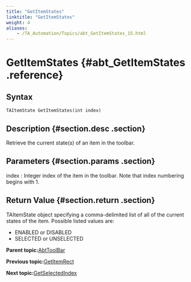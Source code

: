 ```yaml
--- 
title: "GetItemStates"
linktitle: "GetItemStates"
weight: 4
aliases: 
    - /TA_Automation/Topics/abt_GetItemStates_15.html
---
```

# GetItemStates {#abt_GetItemStates .reference}

## Syntax

`TAItemState GetItemStates(int index)`

## Description {#section.desc .section}

Retrieve the current state\(s\) of an item in the toolbar.

## Parameters {#section.params .section}

index
:   Integer index of the item in the toolbar. Note that index numbering begins with 1.

## Return Value {#section.return .section}

TAItemState object specifying a comma-delimited list of all of the current states of the item. Possible listed values are:

-   ENABLED or DISABLED
-   SELECTED or UNSELECTED

**Parent topic:**[AbtToolBar](../../TA_Automation/Topics/abt_AbtToolBar.html)

**Previous topic:**[GetItemRect](../../TA_Automation/Topics/abt_GetItemRect_15.html)

**Next topic:**[GetSelectedIndex](../../TA_Automation/Topics/abt_GetSelectedIndex_15.html)

